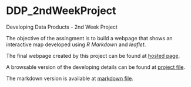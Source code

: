 # DDP_2ndWeekProject
Developing Data Products - 2nd Week Project

The objective of the assingment is to build a webpage that shows an interactive map developed using *R Markdown* and *leaflet*.

The final webpage created by this project can be found at [hosted page](https://harryrampr.github.io/DDP_2ndWeekProject/webpage.html).

A browsable version of the developing details can be found at [project file](https://harryrampr.github.io/DDP_2ndWeekProject/earthquakes.html).

The markdown version is available at [markdown file](https://github.com/harryrampr/DDP_2ndWeekProject/).
